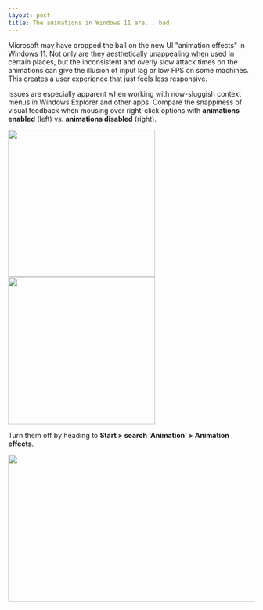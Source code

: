 ```yaml
---
layout: post
title: The animations in Windows 11 are... bad
---
```


Microsoft may have dropped the ball on the new UI "animation effects" in Windows 11. Not only are they aesthetically unappealing when used in certain places, but the inconsistent and overly slow attack times on the animations can give the illusion of input lag or low FPS on some machines. This creates a user experience that just feels less responsive.

Issues are especially apparent when working with now-sluggish context menus in Windows Explorer and other apps. Compare the snappiness of visual feedback when mousing over right-click options with **animations enabled** (left) vs. **animations disabled** (right).

<img src="{{ site.baseurl }}/images/win11-anims-on.gif" width="300" height="300"> <img src="{{ site.baseurl }}/images/win11-anims-off.gif" width="300" height="300">

Turn them off by heading to **Start > search 'Animation' > Animation effects**.

<img src="{{ site.baseurl }}/images/win11-anims-settings.png" width="600" height="300">
